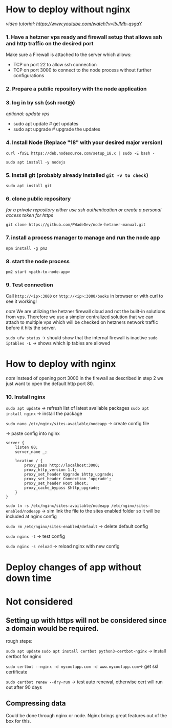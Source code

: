 # How to deploy without nginx

_video tutorial: https://www.youtube.com/watch?v=IbJMb-qsgaY_

### 1. Have a hetzner vps ready and firewall setup that allows ssh and http traffic on the desired port

Make sure a Firewall is attached to the server which allows:
- TCP on port 22 to allow ssh connection
- TCP on port 3000 to connect to the node process without further configurations

### 2. Prepare a public repository with the node application

### 3. log in by ssh (ssh root@<ip4>)

_optional: update vps_
- sudo apt update # get updates
- sudo apt upgrade # upgrade the updates


### 4. Install Node (Replace "18" with your desired major version)

`curl -fsSL https://deb.nodesource.com/setup_18.x | sudo -E bash -`

`sudo apt install -y nodejs`

### 5. Install git (probably already installed `git -v to check`)

`sudo apt install git`

### 6. clone public repository

_for a private repository either use ssh authentication or create a personal access token for https_

`git clone https://github.com/PWadeDev/node-hetzner-manual.git`

### 7. install a process manager to manage and run the node app

`npm install -g pm2`

### 8. start the node process

`pm2 start <path-to-node-app>`

### 9. Test connection

Call `http://<ip>:3000` or `http://<ip>:3000/books` in browser or with curl to see it working!

_note_
We are utilizing the hetzner firewall cloud and not the built-in solutions from vps.
Therefore we use a simpler centralized solution that we can attach to multiple vps which will be checked on hetzners network traffic before it hits the server.

`sudo ufw status` -> should show that the internal firewall is inactive
`sudo iptables -L` -> shows which ip tables are allowed

# How to deploy with nginx

_note_
Instead of opening port 3000 in the firewall as described in step 2 we just want to open the default http port 80.

### 10. Install nginx

`sudo apt update` -> refresh list of latest available packages
`sudo apt install nginx` -> install the package

`sudo nano /etc/nginx/sites-available/nodeapp` -> create config file
 
-> paste config into nginx 
```
server {
    listen 80;
    server_name _;

    location / {
        proxy_pass http://localhost:3000;
        proxy_http_version 1.1;
        proxy_set_header Upgrade $http_upgrade;
        proxy_set_header Connection 'upgrade';
        proxy_set_header Host $host;
        proxy_cache_bypass $http_upgrade;
    }
}
``` 

`sudo ln -s /etc/nginx/sites-available/nodeapp /etc/nginx/sites-enabled/nodeapp` -> sim link the file to the sites enabled folder so it will be included at nginx config

`sudo rm /etc/nginx/sites-enabled/default` -> delete default config

`sudo nginx -t` -> test config

`sudo nginx -s reload` -> reload nginx with new config

# Deploy changes of app without down time

# Not considered

## Setting up with https will not be considered since a domain would be required.

rough steps:

`sudo apt update`
`sudo apt install certbot python3-certbot-nginx` -> install certbot for nginx

`sudo certbot --nginx -d mycoolapp.com -d www.mycoolapp.com`-> get ssl certificate

`sudo certbot renew --dry-run` -> test auto renewal, otherwise cert will run out after 90 days

## Compressing data

Could be done through nginx or node. Nginx brings great features out of the box for this.